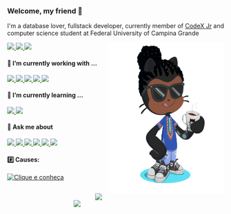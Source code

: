 ### Welcome, my friend 👋

<a></a>

I'm a database lover, fullstack developer, currently member of [CodeX Jr](http://www.codexjr.com.br) and computer science student at Federal University of Campina Grande

<a href="http://linkedin.com/in/lucasanthony40" align="right">
  <img src="https://raw.githubusercontent.com/lucasanthony/lucasanthony/master/my-octocat-1596995015242-removebg-preview.png" width="270" height="350" align="right">
</a>

<a href="http://instagram.com/lucasanthony40" align="center">
 <img src="https://img.shields.io/badge/Instagram-E4405F?style=for-the-badge&logo=instagram&logoColor=white" />
</a>

<a href="http://linkedin.com/in/lucasanthony40" align="right">
 <img src="https://img.shields.io/badge/LinkedIn-0077B5?style=for-the-badge&logo=linkedin&logoColor=white" />
</a>

<a href="http://letterboxd.com/lucasanthony" align="right">
 <img src="https://img.shields.io/badge/Letterboxd-00D735?style=for-the-badge&logo=letterboxd&logoColor=white" />
</a>

#### 🔭 I’m currently working with ...
<a href="http://letterboxd.com/lucasanthony" align="right">
 <img src="https://img.shields.io/badge/Node.js-339933?style=for-the-badge&logo=nodedotjs&logoColor=white" />
</a>
<a href="http://letterboxd.com/lucasanthony" align="right">
 <img src="https://img.shields.io/badge/Spring-6DB33F?style=for-the-badge&logo=spring&logoColor=white" />
</a>
<a href="http://letterboxd.com/lucasanthony" align="right">
 <img src="https://img.shields.io/badge/React-20232A?style=for-the-badge&logo=react&logoColor=61DAFB" />
</a>
<a href="http://letterboxd.com/lucasanthony" align="right">
 <img src="https://img.shields.io/badge/Vue.js-35495E?style=for-the-badge&logo=vuedotjs&logoColor=4FC08D" />
</a>
<a href="http://letterboxd.com/lucasanthony" align="right">
 <img src="https://img.shields.io/badge/Pug-A86454?style=for-the-badge&logo=pug&logoColor=white" />
</a>

#### 🌱 I’m currently learning ...
<a href="http://letterboxd.com/lucasanthony" align="right">
 <img src="https://img.shields.io/badge/Vue.js-35495E?style=for-the-badge&logo=vuedotjs&logoColor=4FC08D" />
</a>
<a href="http://letterboxd.com/lucasanthony" align="right">
 <img src="https://img.shields.io/badge/Pug-A86454?style=for-the-badge&logo=pug&logoColor=white" />
</a>

#### 💬 Ask me about 
<a href="http://letterboxd.com/lucasanthony" align="right">
 <img src="https://img.shields.io/badge/Node.js-339933?style=for-the-badge&logo=nodedotjs&logoColor=white" />
</a>
<a href="http://letterboxd.com/lucasanthony" align="right">
 <img src="https://img.shields.io/badge/Spring-6DB33F?style=for-the-badge&logo=spring&logoColor=white" />
</a>
<a href="http://letterboxd.com/lucasanthony" align="right">
 <img src="https://img.shields.io/badge/PostgreSQL-316192?style=for-the-badge&logo=postgresql&logoColor=white" />
</a>
<a href="http://letterboxd.com/lucasanthony" align="right">
 <img src="https://img.shields.io/badge/MongoDB-4EA94B?style=for-the-badge&logo=mongodb&logoColor=white" />
</a>
<a href="http://letterboxd.com/lucasanthony" align="right">
 <img src="https://img.shields.io/badge/React-20232A?style=for-the-badge&logo=react&logoColor=61DAFB" />
</a>
<a href="http://letterboxd.com/lucasanthony" align="right">
 <img src="https://img.shields.io/badge/CSS3-1572B6?style=for-the-badge&logo=css3&logoColor=white" />
</a>

#### :hash: Causes:
<a href="https://grupoanga.com/">
  <img src="https://drive.google.com/uc?id=1Z0tya4SVnTLrWN5emtVUoL8kMA6a-QdT" alt="Clique e conheça" width="140" height="100">
</a>

<a href="https://github.com/anuraghazra/convoychat">
  <img align="right" width="300" src="https://github-readme-stats.vercel.app/api/top-langs/?username=lucasanthony&layout=compact&theme=dark" />
</a>

<a href="https://github.com/anuraghazra/convoychat">
  <img align="right" width="350" src="https://github-readme-streak-stats.herokuapp.com/?user=lucasanthony&theme=dark" />
</a>
